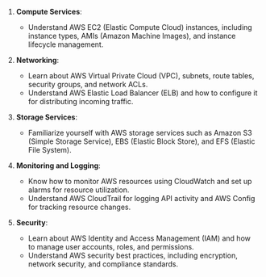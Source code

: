 1. **Compute Services**:
    
    - Understand AWS EC2 (Elastic Compute Cloud) instances, including instance types, AMIs (Amazon Machine Images), and instance lifecycle management.
2. **Networking**:
    
    - Learn about AWS Virtual Private Cloud (VPC), subnets, route tables, security groups, and network ACLs.
    - Understand AWS Elastic Load Balancer (ELB) and how to configure it for distributing incoming traffic.
3. **Storage Services**:
    
    - Familiarize yourself with AWS storage services such as Amazon S3 (Simple Storage Service), EBS (Elastic Block Store), and EFS (Elastic File System).
4. **Monitoring and Logging**:
    
    - Know how to monitor AWS resources using CloudWatch and set up alarms for resource utilization.
    - Understand AWS CloudTrail for logging API activity and AWS Config for tracking resource changes.
5. **Security**:
    
    - Learn about AWS Identity and Access Management (IAM) and how to manage user accounts, roles, and permissions.
    - Understand AWS security best practices, including encryption, network security, and compliance standards.